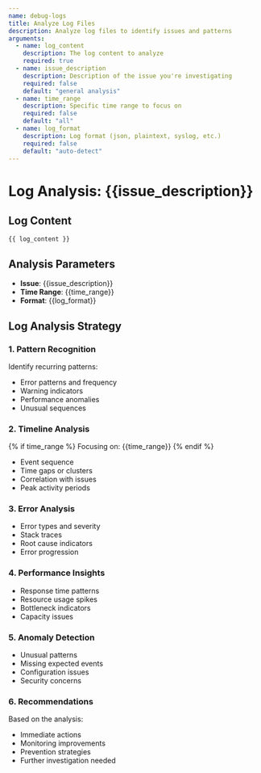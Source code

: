 ```yaml
---
name: debug-logs
title: Analyze Log Files
description: Analyze log files to identify issues and patterns
arguments:
  - name: log_content
    description: The log content to analyze
    required: true
  - name: issue_description
    description: Description of the issue you're investigating
    required: false
    default: "general analysis"
  - name: time_range
    description: Specific time range to focus on
    required: false
    default: "all"
  - name: log_format
    description: Log format (json, plaintext, syslog, etc.)
    required: false
    default: "auto-detect"
---
```


# Log Analysis: {{issue_description}}

## Log Content
```
{{ log_content }}
```

## Analysis Parameters
- **Issue**: {{issue_description}}
- **Time Range**: {{time_range}}
- **Format**: {{log_format}}

## Log Analysis Strategy

### 1. Pattern Recognition
Identify recurring patterns:
- Error patterns and frequency
- Warning indicators
- Performance anomalies
- Unusual sequences

### 2. Timeline Analysis
{% if time_range %}
Focusing on: {{time_range}}
{% endif %}
- Event sequence
- Time gaps or clusters
- Correlation with issues
- Peak activity periods

### 3. Error Analysis
- Error types and severity
- Stack traces
- Root cause indicators
- Error progression

### 4. Performance Insights
- Response time patterns
- Resource usage spikes
- Bottleneck indicators
- Capacity issues

### 5. Anomaly Detection
- Unusual patterns
- Missing expected events
- Configuration issues
- Security concerns

### 6. Recommendations
Based on the analysis:
- Immediate actions
- Monitoring improvements
- Prevention strategies
- Further investigation needed